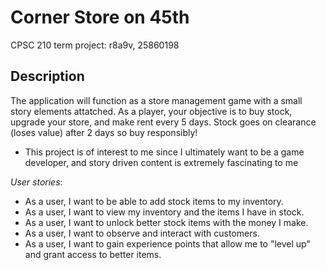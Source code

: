 # Corner Store on 45th
CPSC 210 term project: r8a9v, 25860198

## Description
The application will function as a store management game with a small story elements 
attatched. As a player, your objective is to
buy stock, upgrade your store, and
make rent every 5 days. Stock goes on clearance (loses value) after 2 days
so buy responsibly!
- This project is of interest to me since I ultimately want to be a 
game developer, and story driven content is extremely fascinating to me

*User stories*:
- As a user, I want to be able to add stock items to my inventory.
- As a user, I want to view my inventory and the items I have in stock.
- As a user, I want to unlock better stock items with the money I make.
- As a user, I want to observe and interact with customers. 
- As a user, I want to gain experience points that allow me to "level up"
and grant access to better items.

  
